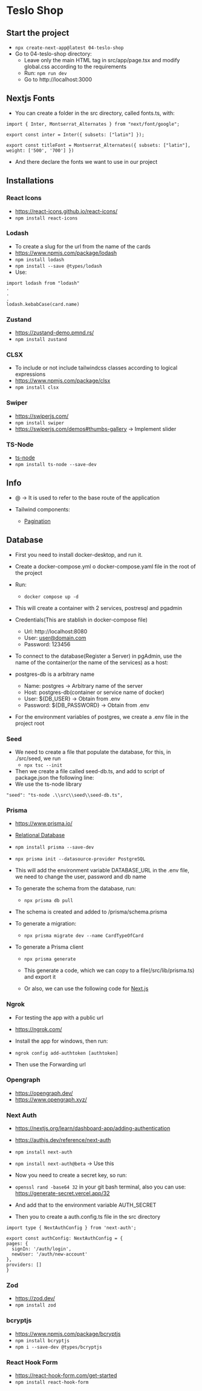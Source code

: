 # Teslo Shop

## Start the project

- `npx create-next-app@latest 04-teslo-shop`
- Go to 04-teslo-shop directory:
  - Leave only the main HTML tag in src/app/page.tsx and modify global.css according to the requirements
  - Run: `npm run dev`
  - Go to http://localhost:3000

## Nextjs Fonts

- You can create a folder in the src directory, called fonts.ts, with:

```
import { Inter, Montserrat_Alternates } from "next/font/google";

export const inter = Inter({ subsets: ["latin"] });

export const titleFont = Montserrat_Alternates({ subsets: ["latin"], weight: ['500', '700'] })
```

- And there declare the fonts we want to use in our project

## Installations

### React Icons

- https://react-icons.github.io/react-icons/
- `npm install react-icons`

### Lodash

- To create a slug for the url from the name of the cards
- https://www.npmjs.com/package/lodash
- `npm install lodash`
- `npm install --save @types/lodash`
- Use:

```
import lodash from "lodash"
.
.
.
lodash.kebabCase(card.name)
```

### Zustand

- https://zustand-demo.pmnd.rs/
- `npm install zustand`

### CLSX

- To include or not include tailwindcss classes according to logical expressions
- https://www.npmjs.com/package/clsx
- `npm install clsx`

### Swiper

- https://swiperjs.com/
- `npm install swiper`
- https://swiperjs.com/demos#thumbs-gallery -> Implement slider

### TS-Node

- [ts-node](https://www.npmjs.com/package/ts-node)
- `npm install ts-node --save-dev`

## Info

- @ -> It is used to refer to the base route of the application

- Tailwind components:
  - [Pagination](https://tailwindcomponents.com/component/pagination-3)

## Database

- First you need to install docker-desktop, and run it.
- Create a docker-compose.yml o docker-compose.yaml file in the root of the project
- Run:

  - `docker compose up -d`

- This will create a container with 2 services, postresql and pgadmin

- Credentials(This are stablish in docker-compose file)

  - Url: http://localhost:8080
  - User: user@domain.com
  - Password: 123456

- To connect to the database(Register a Server) in pgAdmin, use the name of the container(or the name of the services) as a host:
- postgres-db is a arbitrary name

  - Name: postgres -> Arbitrary name of the server
  - Host: postgres-db(container or service name of docker)
  - User: ${DB_USER} -> Obtain from .env
  - Password: ${DB_PASSWORD} -> Obtain from .env

- For the environment variables of postgres, we create a .env file in the project root

### Seed

- We need to create a file that populate the database, for this, in ./src/seed, we run
  - `npx tsc --init`
- Then we create a file called seed-db.ts, and add to script of package.json the following line:
- We use the ts-node library

```
"seed": "ts-node .\\src\\seed\\seed-db.ts",
```

### Prisma

- https://www.prisma.io/
- [Relational Database](https://www.prisma.io/docs/getting-started/setup-prisma/start-from-scratch/relational-databases-typescript-postgresql)

- `npm install prisma --save-dev`
- `npx prisma init --datasource-provider PostgreSQL`

- This will add the environment variable DATABASE_URL in the .env file, we need to change the user, password and db name

- To generate the schema from the database, run:

  - `npx prisma db pull`

- The schema is created and added to /prisma/schema.prisma

- To generate a migration:

  - `npx prisma migrate dev --name CardTypeOfCard`

- To generate a Prisma client

  - `npx prisma generate`
  - This generate a code, which we can copy to a file(/src/lib/prisma.ts) and export it

  - Or also, we can use the following code for [Next.js](https://www.prisma.io/docs/orm/more/help-and-troubleshooting/help-articles/nextjs-prisma-client-dev-practices)

### Ngrok

- For testing the app with a public url
- https://ngrok.com/
- Install the app for windows, then run:
- `ngrok config add-authtoken [authtoken]`

- Then use the Forwarding url

### Opengraph

- https://opengraph.dev/
- https://www.opengraph.xyz/

### Next Auth

- https://nextjs.org/learn/dashboard-app/adding-authentication
- https://authjs.dev/reference/next-auth
- `npm install next-auth`
- `npm install next-auth@beta` -> Use this

- Now you need to create a secret key, so run:
- `openssl rand -base64 32` in your git bash terminal, also you can use: https://generate-secret.vercel.app/32
- And add that to the environment variable AUTH_SECRET

- Then you to create a auth.config.ts file in the src directory

```
import type { NextAuthConfig } from 'next-auth';

export const authConfig: NextAuthConfig = {
pages: {
  signIn: '/auth/login',
  newUser: '/auth/new-account'
},
providers: []
}
```

### Zod

- https://zod.dev/
- `npm install zod`

### bcryptjs

- https://www.npmjs.com/package/bcryptjs
- `npm install bcryptjs`
- `npm i --save-dev @types/bcryptjs`

### React Hook Form

- https://react-hook-form.com/get-started
- `npm install react-hook-form`